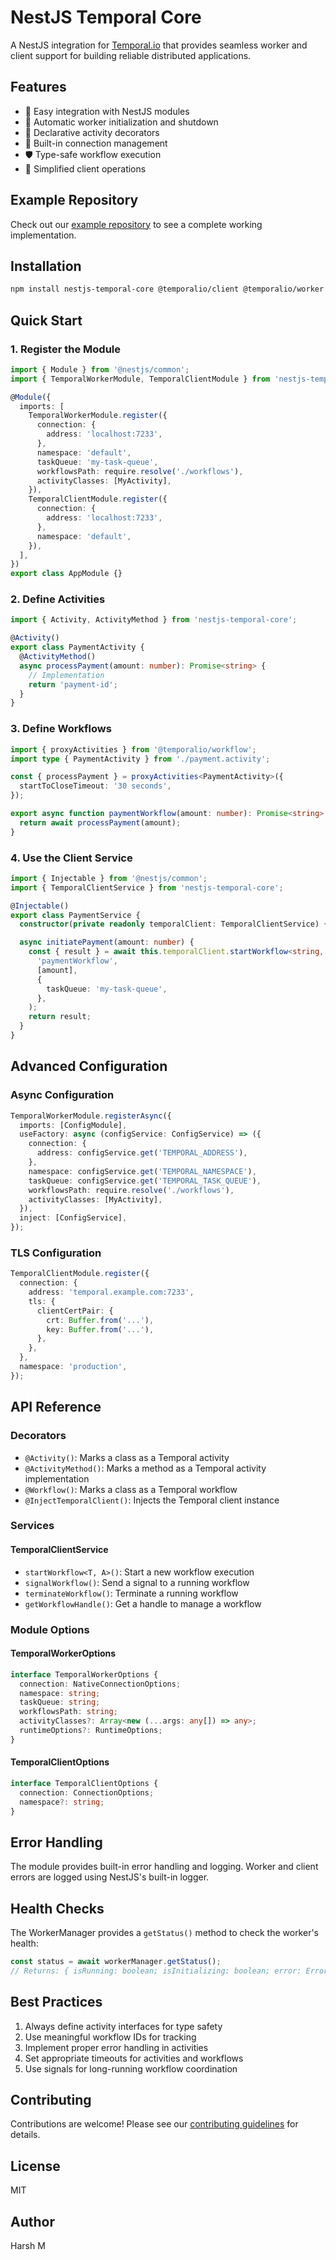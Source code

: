# NestJS Temporal Core

A NestJS integration for [Temporal.io](https://temporal.io/) that provides seamless worker and client support for building reliable distributed applications.

## Features

- 🚀 Easy integration with NestJS modules
- 🔄 Automatic worker initialization and shutdown
- 🎯 Declarative activity decorators
- 🔌 Built-in connection management
- 🛡️ Type-safe workflow execution
- 📡 Simplified client operations

## Example Repository

Check out our [example repository](https://github.com/harsh-simform/nestjs-temporal-core-example) to see a complete working implementation.

## Installation

```bash
npm install nestjs-temporal-core @temporalio/client @temporalio/worker @temporalio/workflow
```

## Quick Start

### 1. Register the Module

```typescript
import { Module } from '@nestjs/common';
import { TemporalWorkerModule, TemporalClientModule } from 'nestjs-temporal-core';

@Module({
  imports: [
    TemporalWorkerModule.register({
      connection: {
        address: 'localhost:7233',
      },
      namespace: 'default',
      taskQueue: 'my-task-queue',
      workflowsPath: require.resolve('./workflows'),
      activityClasses: [MyActivity],
    }),
    TemporalClientModule.register({
      connection: {
        address: 'localhost:7233',
      },
      namespace: 'default',
    }),
  ],
})
export class AppModule {}
```

### 2. Define Activities

```typescript
import { Activity, ActivityMethod } from 'nestjs-temporal-core';

@Activity()
export class PaymentActivity {
  @ActivityMethod()
  async processPayment(amount: number): Promise<string> {
    // Implementation
    return 'payment-id';
  }
}
```

### 3. Define Workflows

```typescript
import { proxyActivities } from '@temporalio/workflow';
import type { PaymentActivity } from './payment.activity';

const { processPayment } = proxyActivities<PaymentActivity>({
  startToCloseTimeout: '30 seconds',
});

export async function paymentWorkflow(amount: number): Promise<string> {
  return await processPayment(amount);
}
```

### 4. Use the Client Service

```typescript
import { Injectable } from '@nestjs/common';
import { TemporalClientService } from 'nestjs-temporal-core';

@Injectable()
export class PaymentService {
  constructor(private readonly temporalClient: TemporalClientService) {}

  async initiatePayment(amount: number) {
    const { result } = await this.temporalClient.startWorkflow<string, [number]>(
      'paymentWorkflow',
      [amount],
      {
        taskQueue: 'my-task-queue',
      },
    );
    return result;
  }
}
```

## Advanced Configuration

### Async Configuration

```typescript
TemporalWorkerModule.registerAsync({
  imports: [ConfigModule],
  useFactory: async (configService: ConfigService) => ({
    connection: {
      address: configService.get('TEMPORAL_ADDRESS'),
    },
    namespace: configService.get('TEMPORAL_NAMESPACE'),
    taskQueue: configService.get('TEMPORAL_TASK_QUEUE'),
    workflowsPath: require.resolve('./workflows'),
    activityClasses: [MyActivity],
  }),
  inject: [ConfigService],
});
```

### TLS Configuration

```typescript
TemporalClientModule.register({
  connection: {
    address: 'temporal.example.com:7233',
    tls: {
      clientCertPair: {
        crt: Buffer.from('...'),
        key: Buffer.from('...'),
      },
    },
  },
  namespace: 'production',
});
```

## API Reference

### Decorators

- `@Activity()`: Marks a class as a Temporal activity
- `@ActivityMethod()`: Marks a method as a Temporal activity implementation
- `@Workflow()`: Marks a class as a Temporal workflow
- `@InjectTemporalClient()`: Injects the Temporal client instance

### Services

#### TemporalClientService

- `startWorkflow<T, A>()`: Start a new workflow execution
- `signalWorkflow()`: Send a signal to a running workflow
- `terminateWorkflow()`: Terminate a running workflow
- `getWorkflowHandle()`: Get a handle to manage a workflow

### Module Options

#### TemporalWorkerOptions

```typescript
interface TemporalWorkerOptions {
  connection: NativeConnectionOptions;
  namespace: string;
  taskQueue: string;
  workflowsPath: string;
  activityClasses?: Array<new (...args: any[]) => any>;
  runtimeOptions?: RuntimeOptions;
}
```

#### TemporalClientOptions

```typescript
interface TemporalClientOptions {
  connection: ConnectionOptions;
  namespace?: string;
}
```

## Error Handling

The module provides built-in error handling and logging. Worker and client errors are logged using NestJS's built-in logger.

## Health Checks

The WorkerManager provides a `getStatus()` method to check the worker's health:

```typescript
const status = await workerManager.getStatus();
// Returns: { isRunning: boolean; isInitializing: boolean; error: Error | null }
```

## Best Practices

1. Always define activity interfaces for type safety
2. Use meaningful workflow IDs for tracking
3. Implement proper error handling in activities
4. Set appropriate timeouts for activities and workflows
5. Use signals for long-running workflow coordination

## Contributing

Contributions are welcome! Please see our [contributing guidelines](CONTRIBUTING.md) for details.

## License

MIT

## Author

Harsh M
